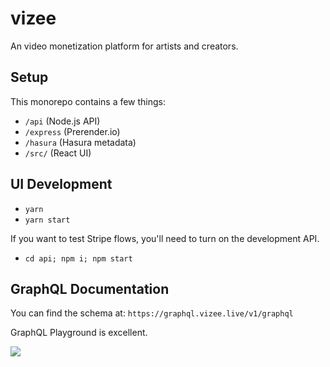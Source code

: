 # vizee

An video monetization platform for artists and creators.

## Setup

This monorepo contains a few things:

* `/api` (Node.js API)
* `/express` (Prerender.io)
* `/hasura` (Hasura metadata)
* `/src/` (React UI)

## UI Development

* `yarn`
* `yarn start`

If you want to test Stripe flows, you'll need to turn on the development API.

* `cd api; npm i; npm start`

## GraphQL Documentation

You can find the schema at: `https://graphql.vizee.live/v1/graphql`

GraphQL Playground is excellent.

![](https://dam-media.s3.amazonaws.com/graphql-playground.png)
